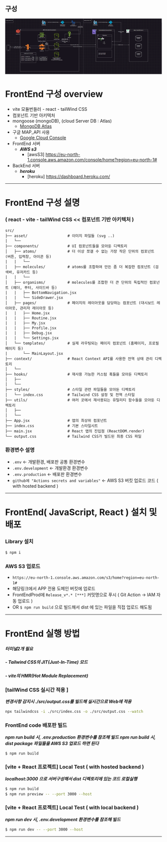 ## 구성
![구성](구성도.png)

#### 
# FrontEnd 구성 overview
#### 
- vite 모듈번들러 - react - tailWind CSS
- 컴포넌트 기반 아키텍처
- mongoose (mongoDB), (cloud Server DB : Atlas)
  - [MongoDB Atlas](https://cloud.mongodb.com/v2#/org/66fcba7d069a4d43c73cf7af/projects)
- 구글 MAP_API 사용
  - [Google Cloud Console](https://console.cloud.google.com/apis/credentials?hl=ko&project=effective-brook-437306-h0)
- FrontEnd 서버
  - ***AWS s3***
    - [awsS3] https://eu-north-1.console.aws.amazon.com/console/home?region=eu-north-1#
- BackEnd 서버
  - ***heroku***
    - [heroku] https://dashboard.heroku.com/

___

#### 
# FrontEnd 구성 설명
#### 

### ( react - vite - tailWind CSS << 컴포넌트 기반 아키텍처 )
```tree
src/
├── asset/                  # 이미지 파일들 (svg ..)
|   └──                     
├── components/             # UI 컴포넌트들을 모아둔 디렉토리
│   ├── atoms/              # 더 이상 쪼갤 수 없는 가장 작은 단위의 컴포넌트 (버튼, 입력창, 아이콘 등)
|   |   └──               
│   ├── molecules/          # atoms를 조합하여 만든 좀 더 복잡한 컴포넌트 (검색바, 유저카드 등) 
|   |   └──
│   ├── organisms/          # molecules를 조합한 더 큰 단위의 독립적인 컴포넌트 (헤더, 푸터, 사이드바 등)
|   |   ├── BottomNavigation.jsx
|   |   └── SideDrawer.jsx
│   ├── pages/              # 페이지의 레이아웃을 담당하는 컴포넌트 (대시보드 레이아웃, 관리자 레이아웃 등)
|   |   ├── Home.jsx
|   |   ├── Routine.jsx
|   |   ├── My.jsx
|   |   ├── Profile.jsx
|   |   ├── Debug.jsx
|   |   └── Settings.jsx
│   └── templates/          # 실제 라우팅되는 페이지 컴포넌트 (홈페이지, 프로필페이지 등)
|       └── MainLayout.jsx
├── context/                # React Context API를 사용한 전역 상태 관리 디렉토리
│   └── 
├── hooks/                  # 재사용 가능한 커스텀 훅들을 모아둔 디렉토리
│   ├── 
│   └──
├── styles/                 # 스타일 관련 파일들을 모아둔 디렉토리
│   └── index.css           # Tailwind CSS 설정 및 전역 스타일
├── utils/                  # 여러 곳에서 재사용되는 유틸리티 함수들을 모아둔 디렉토리
│   ├── 
│   └── 
├── App.jsx                 # 앱의 최상위 컴포넌트
├── index.css               # 기본 스타일시트
├── main.jsx                # React 앱의 진입점 (ReactDOM.render)
└── output.css              # Tailwind CSS가 빌드된 최종 CSS 파일
```

### 환경변수 설명
  - `.env` <- 개발환경, 배포판 공통 환경변수
  - `.env.development` <- 개발환경 환경변수
  - `.env.production`  <- 배포판 환경변수
  - `github에 "Actions secrets and variables"` <- AWS S3 버킷 업로드 코드 ( with hosted backend )

___

#### 
# FrontEnd( JavaScript, React ) 설치 및 배포
#### 

### Library 설치
```bash
$ npm i
```

### AWS S3 업로드
  - `https://eu-north-1.console.aws.amazon.com/s3/home?region=eu-north-1#` 
  - 해당링크에서 APP 전용 도메인 버킷에 업로드
  - FrontEndProd에 `Release_v*.* [***]` 커밋명으로 푸시 ( Git Action -> IAM 자동 업로드 )
  - OR `$ npm run build` 으로 빌드해서 dist 에 있는 파일을 직접 업로드 해도됨

___

#### 
# FrontEnd 실행 방법 
##### 터미널2개 필요
#####  - Tailwind CSS의 JIT(Just-In-Time) 모드
#####  - vite의 HMR(Hot Module Replacement)
#### 

### [tailWind CSS 실시간 적용 ]
***변경사항 감지시 ./src/output.css를 빌드해 실시간으로 Web에 적용***
```bash
npx tailwindcss -i ./src/index.css -o ./src/output.css --watch
```
### FrontEnd code 배포판 빌드
***npm run build 시, .env.production 환경변수를 참조해 빌드***
***npm run build 시, dist package 파일들을 AWS S3 업로드 하면 된다***
```bash
$ npm run build
```
### [vite + React 프로젝트] Local Test ( with hosted backend )
***localhost:3000 으로 서버구성해서 dist 디렉토리에 있는 코드 로컬실행***
```bash
$ npm run build
$ npm run preview -- --port 3000 --host
```
### [vite + React 프로젝트] Local Test ( with local backend )
***npm run dev 시, .env.development 환경변수를 참조해 빌드***
```bash
$ npm run dev -- --port 3000 --host
```

___